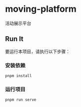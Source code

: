 # moving-platform
活动展示平台

## Run It

要运行本项目，请执行以下步骤：

### 安装依赖

```bash
pnpm install
```

### 运行项目
```
pnpm run serve
```